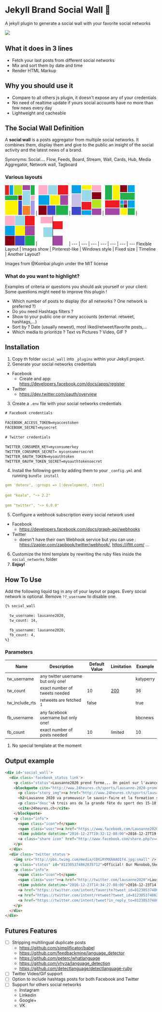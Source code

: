 # Jekyll Brand Social Wall :barber:
A jekyll plugin to generate a social wall with your favorite social networks

![](i/render_example.png)

## What it does in 3 lines
 * Fetch your last posts from different social networks
 * Mix and sort them by date and time
 * Render HTML Markup

## Why you should use it
 * Compare to all others js plugin, it doesn't expose any of your credentials
 * No need of realtime update if yours social accounts have no more than few news every day
 * Lightweight and cacheable

## The Social Wall Definition

A **social wall** is a posts aggregator from multiple social networks. It combines them, display them and give to the public an insight of the social activity and the latest news of a brand.

Synonyms: Social.... Flow, Feeds, Board, Stream, Wall, Cards, Hub, Media Aggregator, Network wall, Tagboard

### Various layouts

[![](i/social_wall-1c968.png)](https://github.com/kombai/freewall)  | [![](i/social_wall-87882.png)](https://github.com/kombai/freewall)  | [![](i/social_wall-2780a.png)](https://github.com/kombai/freewall)  |  [![](i/social_wall-4a303.png)](https://github.com/kombai/freewall) | ![](i/social_wall-square.png) | ![](i/social_wall-timeline.png) |
 --- | --- | --- | --- | --- | --- | ---
 Flexible Layout | Images show | Pinterest-like | Windows style | Fixed size |  Timeline | Another Layout?

Images from @Kombai plugin under the MIT license

### What do you want to highlight?
Examples of criteria or questions you should ask yourself or your client:
Some questions might need to improve this plugin !

 - Which number of posts to display (for all networks ? One network is preferred ?)
 - Do you need Hashtags filters ?
 - Show to your public one or many accounts (external: retweet, hashtags,...)
 - Sort by ? Date (usually newest), most liked/retweet/favorite posts,...
 - Which media to prioritize ? Text vs Pictures ? Video, GIF ?

## Installation

1. Copy th folder `social_wall`  into `_plugins`  within your Jekyll project.
2. Generate your social networks credentials
 - Facebook
    - Create and app: https://developers.facebook.com/docs/apps/register
 - Twitter
    - https://dev.twitter.com/oauth/overview
3. Create a `.env` file with your social networks credentials

  ```
  # Facebook credentials

  FACEBOOK_ACCESS_TOKEN=myaccestoken
  FACEBOOK_SECRET=mysecret

  # Twitter credentials

  TWITTER_CONSUMER_KEY=myconsumerkey
  TWITTER_CONSUMER_SECRET= myconsumersecret
  TWITTER_OAUTH_TOKEN=myoauthtoken
  TWITTER_OAUTH_TOKEN_SECRET=myoauthtokensecret
  ```
4. Install the following gem by adding them to your `_config.yml` and running `bundle install`

  ```yaml
  gem 'dotenv', :groups => [:development, :test]

  gem "koala", "~> 2.2"

  gem "twitter", "~> 6.0.0"
  ```
5. Configure a webhook subscription every social network used
 - Facebook
    - https://developers.facebook.com/docs/graph-api/webhooks
 - Twitter
    - doesn't have their own Webhook service but you can use : https://zapier.com/zapbook/twitter/webhook/, https://ifttt.com/ ...
6. Customize the html template by rewriting the ruby files inside the `social_networks` folder
7. **Enjoy!**

## How To Use
Add the following liquid tag in any of your layout or pages. Every social network is optional. Remove `??_username` to disable one.

```liquid
{% social_wall

  tw_username: lausanne2020,
  tw_count: 14,

  fb_username: lausanne2020,
  fb_count: 4,
%}
```

### Parameters

Name| Description|Default Value| Limitation | Example
----|----|----|----|----
tw_username| any twitter username but only one! |  | | katyperry
tw_count| exact number of tweets needed| 10 | [200](https://dev.twitter.com/rest/reference/get/statuses/user_timeline#parameters) | 36
tw_include_rts| retweets are fetched <sup>1</sup> | false | | true
fb_username| any facebook username but only one! | | | bbcnews
fb_count| exact number of posts needed| 10 | limited | 10

1. No special template at the moment

## Output example

```html
<div id='social_wall'>
  <div class='facebook_status link'>
    <p class="status">Lausanne2020 prend forme... Un point sur l'avancement des préparatifs, à (presque!) trois ans de la cérémonie d'ouverture!<a class="hashtag" href="https://www.facebook.com/hashtag/Lausanne2020">#Lausanne2020</a> <a class="hashtag" href="https://www.facebook.com/hashtag/thisiswhereitstarts">#thisiswhereitstarts</a> <a class="hashtag" href="https://www.facebook.com/hashtag/IloveYOG">#IloveYOG</a> <a class="hashtag" href="https://www.facebook.com/hashtag/24heures">#24heures</a></p>
    <blockquote cite="http://www.24heures.ch/sports/lausanne-2020-promouvoir-savoirfaire-formation-suisse/story/15546197">
      <p class="story_img"><a href="http://www.24heures.ch/sports/lausanne-2020-promouvoir-savoirfaire-formation-suisse/story/15546197"><img src="https://external.xx.fbcdn.net/safe_image.php?d=AQDRiWmt_TeB8kt1&w=130&h=130&url=http%3A%2F%2Fmcdn.newsnetz.ch%2Fstory%2F1%2F5%2F5%2F15546197%2Fpictures%2F1%2Fteaser_t_1024.jpg%3F1&cfs=1&sx=0&sy=0&sw=682&sh=682&_nc_hash=AQDWLuD6ChUhJcaG"></a></p>
      <h2>Lausanne 2020 va promouvoir le savoir-faire et la formation suisse</h2>
      <p class="desc">A trois ans de la grande fête du sport des 15-18 ans, les universités, les services cantonaux de l’éducation, les hautes écoles et la filière de l’apprentissage s’activent en coulisses.</p>
      <cite>24heures.ch</cite>
    </blockquote>
    <p class="info">
      <span class="icon">f</span>
      <span class="user"><a href="https://www.facebook.com/Lausanne2020">Lausanne2020</a></span>
      <time pubdate datetime="2016-12-27T19:32:12-08:00">2016-12-27T19:32:12-08:00</time>
      <a class="share icon" href="http://www.facebook.com/share.php?v=4&amp;src=bm&amp;u=http%3A%2F%2Fwww.24heures.ch%2Fsports%2Flausanne-2020-promouvoir-savoirfaire-formation-suisse%2Fstory%2F15546197"></a>
    </p>
  </div>
  <div class='twitter_status'>
    <img src="http://pbs.twimg.com/media/C0XiRYMXAAAOIf4.jpg:small" />
    <p class="status" id="812305374862835712">Official! Our Monobob,Skeleton &amp;Luge events will take place on the Olympic site of St-Moritz! <a href="https://t.co/lVMVg9Ca6W">https://t.co/lVMVg9Ca6W</a> <a class="mention" href="http://twitter.com/IBSFsliding">@IBSFsliding</a> <a class="mention" href="http://twitter.com/FIL_Luge">@FIL_Luge</a> </p>
    <p class="info">
      <span class="icon">t</span>
      <span class="user"><a href="http://twitter.com/lausanne2020">Lausanne 2020</a></span>
      <time pubdate datetime="2016-12-23T14:34:27-08:00">2016-12-23T14:34:27-08:00</time>
      <a href="https://twitter.com/intent/favorite?tweet_id=812305374862835712" class="favorite icon">R</a>
      <a href="https://twitter.com/intent/retweet?tweet_id=812305374862835712" class="retweet icon">J</a>
      <a href="https://twitter.com/intent/tweet?in_reply_to=812305374862835712" class="tweet icon">h</a>
    </p>
  </div>
</div>
```

## Futures Features
- [ ] Stripping multilingual duplicate posts
   - https://github.com/simplificator/babel
   - https://github.com/feedbackmine/language_detector
   - https://github.com/peterc/whatlanguage
   - https://github.com/vhyza/language_detection
   - https://github.com/detectlanguage/detectlanguage-ruby
- [ ] Twitter Video/Gif support
- [ ] Option to include hashtags posts for both Facebook and Twitter
- [ ] Support for others social networks
  - Instagram
  - Linkedin
  - Google+
  - VK
